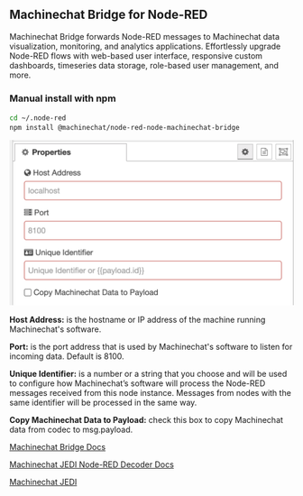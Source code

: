 ## Machinechat Bridge for Node-RED

Machinechat Bridge forwards Node-RED messages to Machinechat data visualization, monitoring, and analytics applications. Effortlessly upgrade Node-RED flows with web-based user interface, responsive custom dashboards, timeseries data storage, role-based user management, and more.

### Manual install with npm

```sh
cd ~/.node-red
npm install @machinechat/node-red-node-machinechat-bridge
```

![Screenshot](/doc/example-screenshot.png)

**Host Address:** is the hostname or IP address of the machine running Machinechat's software.

**Port:** is the port address that is used by Machinechat's software to listen for incoming data. Default is 8100.

**Unique Identifier:** is a number or a string that you choose and will be used to configure how Machinechat’s software will process the Node-RED messages received from this node instance. Messages from nodes with the same identifier will be processed in the same way.

**Copy Machinechat Data to Payload:** check this box to copy Machinechat data from codec to msg.payload.

[Machinechat Bridge Docs](https://docs.machinechat.io/integrations/node-red/machinechat-bridge-for-node-red/machinechat-bridge-for-node-red/)

[Machinechat JEDI Node-RED Decoder Docs](https://docs.machinechat.io/machinechat-jedi/data-collectors/custom-decoding-for-node-red/custom-decoding-for-node-red/)

[Machinechat JEDI](https://www.machinechat.io/jedi)